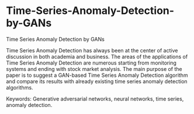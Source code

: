 # Time-Series-Anomaly-Detection-by-GANs
Time Series Anomaly Detection by GANs

Time Series Anomaly Detection has always been at the center of active discussion in both academia and business. The areas of the applications of Time Series Anomaly Detection are numerous starting from monitoring systems and ending with stock market analysis. The main purpose of the paper is to suggest a GAN-based Time Series Anomaly Detection algorithm and compare its results with already existing time series anomaly detection algorithms.

Keywords: Generative adversarial networks, neural networks, time series, anomaly detection. 
